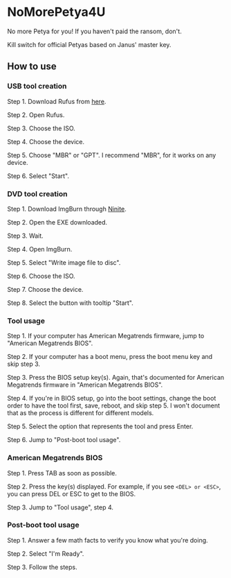 # NoMorePetya4U

No more Petya for you! If you haven't paid the ransom, don't.

Kill switch for official Petyas based on Janus' master key.

## How to use

### USB tool creation

Step 1. Download Rufus from [here](https://rufus.ie).

Step 2. Open Rufus.

Step 3. Choose the ISO.

Step 4. Choose the device.

Step 5. Choose "MBR" or "GPT". I recommend "MBR", for it works on any device.

Step 6. Select "Start".

### DVD tool creation

Step 1. Download ImgBurn through [Ninite](ninite.com).

Step 2. Open the EXE downloaded.

Step 3. Wait.

Step 4. Open ImgBurn.

Step 5. Select "Write image file to disc".

Step 6. Choose the ISO.

Step 7. Choose the device.

Step 8. Select the button with tooltip "Start".

### Tool usage

Step 1. If your computer has American Megatrends firmware, jump to "American Megatrends BIOS".

Step 2. If your computer has a boot menu, press the boot menu key and skip step 3.

Step 3. Press the BIOS setup key(s). Again, that's documented for American Megatrends firmware in "American Megatrends BIOS".

Step 4. If you're in BIOS setup, go into the boot settings, change the boot order to have the tool first, save, reboot, and skip step 5. I won't document that as the process is different for different models.

Step 5. Select the option that represents the tool and press Enter.

Step 6. Jump to "Post-boot tool usage".

### American Megatrends BIOS

Step 1. Press TAB as soon as possible.

Step 2. Press the key(s) displayed. For example, if you see `<DEL> or <ESC>`, you can press DEL or ESC to get to the BIOS.

Step 3. Jump to "Tool usage", step 4.

### Post-boot tool usage

Step 1. Answer a few math facts to verify you know what you're doing.

Step 2. Select "I'm Ready".

Step 3. Follow the steps.
